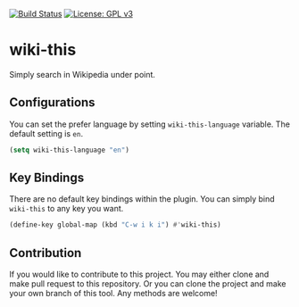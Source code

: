 [![Build Status](https://travis-ci.com/jcs090218/wiki-this.svg?branch=master)](https://travis-ci.com/jcs090218/wiki-this)
[![License: GPL v3](https://img.shields.io/badge/License-GPL%20v3-blue.svg)](https://www.gnu.org/licenses/gpl-3.0)


# wiki-this #

Simply search in Wikipedia under point.


## Configurations ##
You can set the prefer language by setting `wiki-this-language` variable. 
The default setting is `en`.
```el
(setq wiki-this-language "en")
```

## Key Bindings ##
There are no default key bindings within the plugin. You can simply bind 
`wiki-this` to any key you want.
```el
(define-key global-map (kbd "C-w i k i") #'wiki-this)
```


## Contribution ##
If you would like to contribute to this project. You may either
clone and make pull request to this repository. Or you can
clone the project and make your own branch of this tool. Any
methods are welcome!
